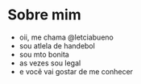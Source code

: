 # Sobre mim
- oii, me chama @letciabueno
- sou atlela de handebol 
- sou mto bonita 
- as vezes sou legal 
- e vocẽ vai gostar de me conhecer
